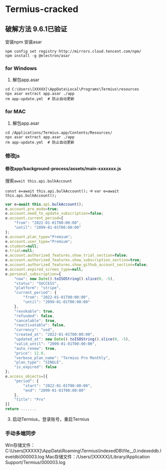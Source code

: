 # Termius-cracked

## 破解方法 9.6.1已验证

安装npm 安装asar
```shell
npm config set registry http://mirrors.cloud.tencent.com/npm/
npm install -g @electron/asar
```

### for Windows
1. 解包app.asar
```shell
cd C:\Users\[XXXXX]\AppData\Local\Programs\Termius\resources
npx asar extract app.asar ./app
rm app-update.yml  # 防止自动更新
```

### for MAC

1. 解包app.asar
```shell
cd /Applications/Termius.app/Contents/Resources/
npx asar extract app.asar ./app
rm app-update.yml  # 防止自动更新
```

### 修改js

#### 修改app/background-process/assets/main-xxxxxxx.js

搜索`await this.api.bulkAccount`

`const e=await this.api.bulkAccount();` -> `var e=await this.api.bulkAccount();`

```js
var e=await this.api.bulkAccount();
e.account.pro_mode=true;
e.account.need_to_update_subscription=false;
e.account.current_period={
    "from": "2022-01-01T00:00:00",
    "until": "2099-01-01T00:00:00"
};
e.account.plan_type="Premium";
e.account.user_type="Premium";
e.student=null;
e.trial=null;
e.account.authorized_features.show_trial_section=false;
e.account.authorized_features.show_subscription_section=true;
e.account.authorized_features.show_github_account_section=false;
e.account.expired_screen_type=null;
e.personal_subscription={
    "now": new Date().toISOString().slice(0, -5),
    "status": "SUCCESS",
    "platform": "stripe",
    "current_period": {
        "from": "2022-01-01T00:00:00",
        "until": "2099-01-01T00:00:00"
    },
    "revokable": true,
    "refunded": false,
    "cancelable": true,
    "reactivatable": false,
    "currency": "usd",
    "created_at": "2022-01-01T00:00:00",
    "updated_at": new Date().toISOString().slice(0, -5),
    "valid_until": "2099-01-01T00:00:00",
    "auto_renew": true,
    "price": 12.0,
    "verbose_plan_name": "Termius Pro Monthly",
    "plan_type": "SINGLE",
    "is_expired": false
};
e.access_objects=[{
    "period": {
        "start": "2022-01-01T00:00:00",
        "end": "2099-01-01T00:00:00"
    },
    "title": "Pro"
}]
return .......
```
3. 启动Termius，登录账号，重启Termius


### 手动多端同步
Win存储文件：C:\Users\[XXXXX]\AppData\Roaming\Termius\IndexedDB\file__0.indexeddb.leveldb\000003.log
Mac存储文件：/Users/[XXXXX]/Library/Application Support/Termius/000003.log
